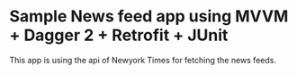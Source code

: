 # Sample News feed app using MVVM + Dagger 2 + Retrofit + JUnit

This app is using the api of Newyork Times for fetching the news feeds.

